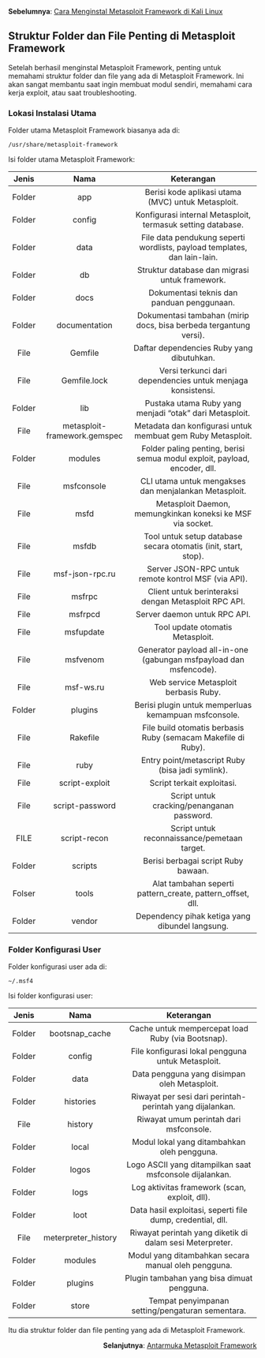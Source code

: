 <p align="left"><b>Sebelumnya</b>: <a href="https://github.com/fixploit03/Belajar-Metasploit/blob/main/resource/Cara%20Menginstal%20Metasploit%20Framework%20di%20Kali%20Linux.md">Cara Menginstal Metasploit Framework di Kali Linux</a></p>

## Struktur Folder dan File Penting di Metasploit Framework

Setelah berhasil menginstal Metasploit Framework, penting untuk memahami struktur folder dan file yang ada di Metasploit Framework. Ini akan sangat membantu saat ingin membuat modul sendiri, memahami cara kerja exploit, atau saat troubleshooting.

### Lokasi Instalasi Utama

Folder utama Metasploit Framework biasanya ada di:

```
/usr/share/metasploit-framework
```

Isi folder utama Metasploit Framework:

| Jenis | Nama | Keterangan |
|:--:|:--:|:--:|
| Folder | app | Berisi kode aplikasi utama (MVC) untuk Metasploit. |
| Folder | config | Konfigurasi internal Metasploit, termasuk setting database. |
| Folder | data |	File data pendukung seperti wordlists, payload templates, dan lain-lain. |
| Folder | db | Struktur database dan migrasi untuk framework. |
| Folder | docs | Dokumentasi teknis dan panduan penggunaan. |
| Folder | documentation | Dokumentasi tambahan (mirip docs, bisa berbeda tergantung versi). |
| File | Gemfile | Daftar dependencies Ruby yang dibutuhkan. |
| File | Gemfile.lock | Versi terkunci dari dependencies untuk menjaga konsistensi. | 
| Folder | lib | Pustaka utama Ruby yang menjadi “otak” dari Metasploit. |
| File | metasploit-framework.gemspec | Metadata dan konfigurasi untuk membuat gem Ruby Metasploit. |
| Folder | modules | Folder paling penting, berisi semua modul exploit, payload, encoder, dll. |
| File | msfconsole | CLI utama untuk mengakses dan menjalankan Metasploit. |
| File | msfd | Metasploit Daemon, memungkinkan koneksi ke MSF via socket. |
| File | msfdb | Tool untuk setup database secara otomatis (init, start, stop). |
| File | msf-json-rpc.ru | Server JSON-RPC untuk remote kontrol MSF (via API). |
| File | msfrpc | Client untuk berinteraksi dengan Metasploit RPC API. |
| File | msfrpcd | Server daemon untuk RPC API. |
| File | msfupdate | Tool update otomatis Metasploit. |
| File | msfvenom | Generator payload all-in-one (gabungan msfpayload dan msfencode). |
| File | msf-ws.ru | Web service Metasploit berbasis Ruby. |
| Folder | plugins | Berisi plugin untuk memperluas kemampuan msfconsole. |
| File | Rakefile | File build otomatis berbasis Ruby (semacam Makefile di Ruby). | 
| File | ruby | Entry point/metascript Ruby (bisa jadi symlink). |
| File | script-exploit | Script terkait exploitasi. |
| File | script-password | Script untuk cracking/penanganan password. |
| FILE | script-recon | Script untuk reconnaissance/pemetaan target. |
| Folder | scripts | Berisi berbagai script Ruby bawaan. |
| Folser | tools | Alat tambahan seperti pattern_create, pattern_offset, dll. |
| Folder | vendor | Dependency pihak ketiga yang dibundel langsung. |

### Folder Konfigurasi User

Folder konfigurasi user ada di:

```
~/.msf4
```

Isi folder konfigurasi user:

| Jenis |	Nama | Keterangan |
|:--:|:--:|:--:|
| Folder | bootsnap_cache | Cache untuk mempercepat load Ruby (via Bootsnap). | 
| Folder | config | File konfigurasi lokal pengguna untuk Metasploit. |
| Folder | data | Data pengguna yang disimpan oleh Metasploit. |
| Folder | histories | Riwayat per sesi dari perintah-perintah yang dijalankan. |
| File | history | Riwayat umum perintah dari msfconsole. |
| Folder | local | Modul lokal yang ditambahkan oleh pengguna. |
| Folder | logos | Logo ASCII yang ditampilkan saat msfconsole dijalankan. |
| Folder | logs | Log aktivitas framework (scan, exploit, dll). |
| Folder | loot | Data hasil exploitasi, seperti file dump, credential, dll. |
| File | meterpreter_history | Riwayat perintah yang diketik di dalam sesi Meterpreter. |
| Folder | modules | Modul yang ditambahkan secara manual oleh pengguna. |
| Folder | plugins | Plugin tambahan yang bisa dimuat pengguna. |
|Folder | store	| Tempat penyimpanan setting/pengaturan sementara. |

Itu dia struktur folder dan file penting yang ada di Metasploit Framework.

<p align="right"><b>Selanjutnya</b>: <a href="https://github.com/fixploit03/Belajar-Metasploit/blob/main/resource/Antarmuka%20Metasploit%20Framework.md">Antarmuka Metasploit Framework</a></p>
